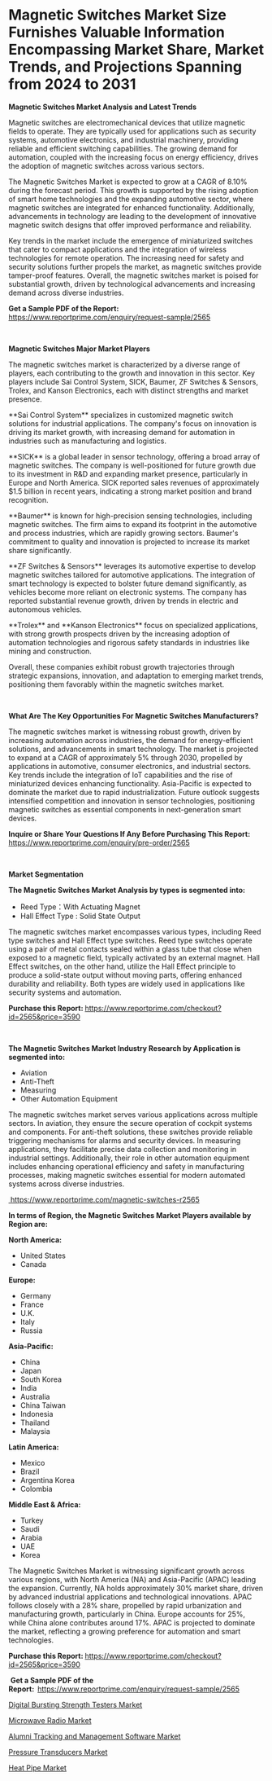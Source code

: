 <p><h1>Magnetic Switches Market Size Furnishes Valuable Information Encompassing Market Share, Market Trends, and Projections Spanning from 2024 to 2031</h1></p><p><strong>Magnetic Switches Market Analysis and Latest Trends</strong></p>
<p><p>Magnetic switches are electromechanical devices that utilize magnetic fields to operate. They are typically used for applications such as security systems, automotive electronics, and industrial machinery, providing reliable and efficient switching capabilities. The growing demand for automation, coupled with the increasing focus on energy efficiency, drives the adoption of magnetic switches across various sectors.</p><p>The Magnetic Switches Market is expected to grow at a CAGR of 8.10% during the forecast period. This growth is supported by the rising adoption of smart home technologies and the expanding automotive sector, where magnetic switches are integrated for enhanced functionality. Additionally, advancements in technology are leading to the development of innovative magnetic switch designs that offer improved performance and reliability.</p><p>Key trends in the market include the emergence of miniaturized switches that cater to compact applications and the integration of wireless technologies for remote operation. The increasing need for safety and security solutions further propels the market, as magnetic switches provide tamper-proof features. Overall, the magnetic switches market is poised for substantial growth, driven by technological advancements and increasing demand across diverse industries.</p></p>
<p><strong>Get a Sample PDF of the Report:&nbsp;</strong> <a href="https://www.reportprime.com/enquiry/request-sample/2565">https://www.reportprime.com/enquiry/request-sample/2565</a></p>
<p>&nbsp;</p>
<p><strong>Magnetic Switches Major Market Players</strong></p>
<p><p>The magnetic switches market is characterized by a diverse range of players, each contributing to the growth and innovation in this sector. Key players include Sai Control System, SICK, Baumer, ZF Switches & Sensors, Trolex, and Kanson Electronics, each with distinct strengths and market presence.</p><p>**Sai Control System** specializes in customized magnetic switch solutions for industrial applications. The company's focus on innovation is driving its market growth, with increasing demand for automation in industries such as manufacturing and logistics.</p><p>**SICK** is a global leader in sensor technology, offering a broad array of magnetic switches. The company is well-positioned for future growth due to its investment in R&D and expanding market presence, particularly in Europe and North America. SICK reported sales revenues of approximately $1.5 billion in recent years, indicating a strong market position and brand recognition.</p><p>**Baumer** is known for high-precision sensing technologies, including magnetic switches. The firm aims to expand its footprint in the automotive and process industries, which are rapidly growing sectors. Baumer's commitment to quality and innovation is projected to increase its market share significantly.</p><p>**ZF Switches & Sensors** leverages its automotive expertise to develop magnetic switches tailored for automotive applications. The integration of smart technology is expected to bolster future demand significantly, as vehicles become more reliant on electronic systems. The company has reported substantial revenue growth, driven by trends in electric and autonomous vehicles.</p><p>**Trolex** and **Kanson Electronics** focus on specialized applications, with strong growth prospects driven by the increasing adoption of automation technologies and rigorous safety standards in industries like mining and construction.</p><p>Overall, these companies exhibit robust growth trajectories through strategic expansions, innovation, and adaptation to emerging market trends, positioning them favorably within the magnetic switches market.</p></p>
<p>&nbsp;</p>
<p><strong>What Are The Key Opportunities For Magnetic Switches Manufacturers?</strong></p>
<p><p>The magnetic switches market is witnessing robust growth, driven by increasing automation across industries, the demand for energy-efficient solutions, and advancements in smart technology. The market is projected to expand at a CAGR of approximately 5% through 2030, propelled by applications in automotive, consumer electronics, and industrial sectors. Key trends include the integration of IoT capabilities and the rise of miniaturized devices enhancing functionality. Asia-Pacific is expected to dominate the market due to rapid industrialization. Future outlook suggests intensified competition and innovation in sensor technologies, positioning magnetic switches as essential components in next-generation smart devices.</p></p>
<p><strong>Inquire or Share Your Questions If Any Before Purchasing This Report:</strong> <a href="https://www.reportprime.com/enquiry/pre-order/2565">https://www.reportprime.com/enquiry/pre-order/2565</a></p>
<p>&nbsp;</p>
<p><strong>Market Segmentation</strong></p>
<p><strong>The Magnetic Switches Market Analysis by types is segmented into:</strong></p>
<p><ul><li>Reed Type：With Actuating Magnet</li><li>Hall Effect Type : Solid State Output</li></ul></p>
<p><p>The magnetic switches market encompasses various types, including Reed type switches and Hall Effect type switches. Reed type switches operate using a pair of metal contacts sealed within a glass tube that close when exposed to a magnetic field, typically activated by an external magnet. Hall Effect switches, on the other hand, utilize the Hall Effect principle to produce a solid-state output without moving parts, offering enhanced durability and reliability. Both types are widely used in applications like security systems and automation.</p></p>
<p><strong>Purchase this Report:&nbsp;</strong><a href="https://www.reportprime.com/checkout?id=2565&price=3590">https://www.reportprime.com/checkout?id=2565&price=3590</a></p>
<p>&nbsp;</p>
<p><strong>The Magnetic Switches Market Industry Research by Application is segmented into:</strong></p>
<p><ul><li>Aviation</li><li>Anti-Theft</li><li>Measuring</li><li>Other Automation Equipment</li></ul></p>
<p><p>The magnetic switches market serves various applications across multiple sectors. In aviation, they ensure the secure operation of cockpit systems and components. For anti-theft solutions, these switches provide reliable triggering mechanisms for alarms and security devices. In measuring applications, they facilitate precise data collection and monitoring in industrial settings. Additionally, their role in other automation equipment includes enhancing operational efficiency and safety in manufacturing processes, making magnetic switches essential for modern automated systems across diverse industries.</p></p>
<p><a href="https://www.reportprime.com/magnetic-switches-r2565">&nbsp;https://www.reportprime.com/magnetic-switches-r2565</a></p>
<p><strong>In terms of Region, the Magnetic Switches Market Players available by Region are:</strong></p>
<p>
    <p> <strong> North America: </strong>
        <ul>
            <li>United States</li>
            <li>Canada</li>
        </ul>
        </p> 
    <p> <strong> Europe: </strong>
        <ul>
            <li>Germany</li>
            <li>France</li>
            <li>U.K.</li>
            <li>Italy</li>
            <li>Russia</li>
        </ul>
        </p> 
    <p> <strong> Asia-Pacific: </strong>
        <ul>
            <li>China</li>
            <li>Japan</li>
            <li>South Korea</li>
            <li>India</li>
            <li>Australia</li>
            <li>China Taiwan</li>
            <li>Indonesia</li>
            <li>Thailand</li>
            <li>Malaysia</li>
        </ul>
        </p> 
    <p> <strong> Latin America: </strong>
        <ul>
            <li>Mexico</li>
            <li>Brazil</li>
            <li>Argentina Korea</li>
            <li>Colombia</li>
        </ul>
        </p> 
    <p> <strong> Middle East & Africa: </strong>
        <ul>
            <li>Turkey</li>
            <li>Saudi</li>
            <li>Arabia</li>
            <li>UAE</li>
            <li>Korea</li>
        </ul>
    </p>
    </p>
<p><p>The Magnetic Switches Market is witnessing significant growth across various regions, with North America (NA) and Asia-Pacific (APAC) leading the expansion. Currently, NA holds approximately 30% market share, driven by advanced industrial applications and technological innovations. APAC follows closely with a 28% share, propelled by rapid urbanization and manufacturing growth, particularly in China. Europe accounts for 25%, while China alone contributes around 17%. APAC is projected to dominate the market, reflecting a growing preference for automation and smart technologies.</p></p>
<p><strong>Purchase this Report: </strong><a href="https://www.reportprime.com/checkout?id=2565&price=3590">https://www.reportprime.com/checkout?id=2565&price=3590</a></p>
<p>&nbsp;<strong>Get a Sample PDF of the Report:&nbsp;&nbsp;</strong><a href="https://www.reportprime.com/enquiry/request-sample/2565">https://www.reportprime.com/enquiry/request-sample/2565</a></p>
<p><strong></strong></p>
<p><p><a href="https://issuu.com/reportprime-2/docs/digital-bursting-strength-testers-m_85f35e1597f8b4">Digital Bursting Strength Testers Market</a></p><p><a href="https://www.linkedin.com/pulse/microwave-radio-market-research-report-exploring-size-revenue-hwe6f?trackingId=u5uN1LekREirTkZh22DOOA%3D%3D">Microwave Radio Market</a></p><p><a href="https://issuu.com/reportprime-2/docs/alumni-tracking-and-management-soft_b96ebdef1db83f">Alumni Tracking and Management Software Market</a></p><p><a href="https://github.com/MarciaRunte/Market-Research-Report-List-1/blob/main/pressure-transducers-market.md">Pressure Transducers Market</a></p><p><a href="https://www.linkedin.com/pulse/emerging-opportunities-challenges-global-heat-pipe-market-2024-q3suf?trackingId=0eFg%2BRIvS12K%2Bz4%2F0ZQfKg%3D%3D">Heat Pipe Market</a></p></p>